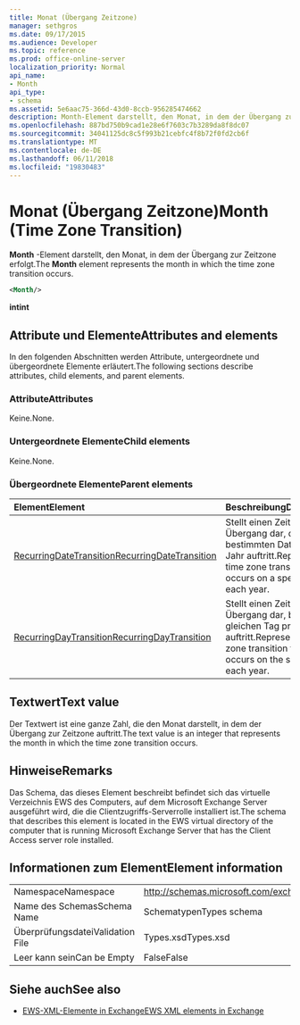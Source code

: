 ```yaml
---
title: Monat (Übergang Zeitzone)
manager: sethgros
ms.date: 09/17/2015
ms.audience: Developer
ms.topic: reference
ms.prod: office-online-server
localization_priority: Normal
api_name:
- Month
api_type:
- schema
ms.assetid: 5e6aac75-366d-43d0-8ccb-956285474662
description: Month-Element darstellt, den Monat, in dem der Übergang zur Zeitzone erfolgt.
ms.openlocfilehash: 887bd750b9cad1e28e6f7603c7b3289da8f8dc07
ms.sourcegitcommit: 34041125dc8c5f993b21cebfc4f8b72f0fd2cb6f
ms.translationtype: MT
ms.contentlocale: de-DE
ms.lasthandoff: 06/11/2018
ms.locfileid: "19830483"
---
```

# <a name="month-time-zone-transition"></a><span data-ttu-id="bfd8e-103">Monat (Übergang Zeitzone)</span><span class="sxs-lookup"><span data-stu-id="bfd8e-103">Month (Time Zone Transition)</span></span>

<span data-ttu-id="bfd8e-104">**Month** -Element darstellt, den Monat, in dem der Übergang zur Zeitzone erfolgt.</span><span class="sxs-lookup"><span data-stu-id="bfd8e-104">The **Month** element represents the month in which the time zone transition occurs.</span></span> 
  
```xml
<Month/>
```

 <span data-ttu-id="bfd8e-105">**int**</span><span class="sxs-lookup"><span data-stu-id="bfd8e-105">**int**</span></span>
## <a name="attributes-and-elements"></a><span data-ttu-id="bfd8e-106">Attribute und Elemente</span><span class="sxs-lookup"><span data-stu-id="bfd8e-106">Attributes and elements</span></span>

<span data-ttu-id="bfd8e-107">In den folgenden Abschnitten werden Attribute, untergeordnete und übergeordnete Elemente erläutert.</span><span class="sxs-lookup"><span data-stu-id="bfd8e-107">The following sections describe attributes, child elements, and parent elements.</span></span>
  
### <a name="attributes"></a><span data-ttu-id="bfd8e-108">Attribute</span><span class="sxs-lookup"><span data-stu-id="bfd8e-108">Attributes</span></span>

<span data-ttu-id="bfd8e-109">Keine.</span><span class="sxs-lookup"><span data-stu-id="bfd8e-109">None.</span></span>
  
### <a name="child-elements"></a><span data-ttu-id="bfd8e-110">Untergeordnete Elemente</span><span class="sxs-lookup"><span data-stu-id="bfd8e-110">Child elements</span></span>

<span data-ttu-id="bfd8e-111">Keine.</span><span class="sxs-lookup"><span data-stu-id="bfd8e-111">None.</span></span>
  
### <a name="parent-elements"></a><span data-ttu-id="bfd8e-112">Übergeordnete Elemente</span><span class="sxs-lookup"><span data-stu-id="bfd8e-112">Parent elements</span></span>

|<span data-ttu-id="bfd8e-113">**Element**</span><span class="sxs-lookup"><span data-stu-id="bfd8e-113">**Element**</span></span>|<span data-ttu-id="bfd8e-114">**Beschreibung**</span><span class="sxs-lookup"><span data-stu-id="bfd8e-114">**Description**</span></span>|
|:-----|:-----|
|[<span data-ttu-id="bfd8e-115">RecurringDateTransition</span><span class="sxs-lookup"><span data-stu-id="bfd8e-115">RecurringDateTransition</span></span>](recurringdatetransition.md) <br/> |<span data-ttu-id="bfd8e-116">Stellt einen Zeitzone Übergang dar, der einem bestimmten Datum pro Jahr auftritt.</span><span class="sxs-lookup"><span data-stu-id="bfd8e-116">Represents a time zone transition that occurs on a specific date each year.</span></span>  <br/> |
|[<span data-ttu-id="bfd8e-117">RecurringDayTransition</span><span class="sxs-lookup"><span data-stu-id="bfd8e-117">RecurringDayTransition</span></span>](recurringdaytransition.md) <br/> |<span data-ttu-id="bfd8e-118">Stellt einen Zeitzone Übergang dar, bei dem gleichen Tag pro Jahr auftritt.</span><span class="sxs-lookup"><span data-stu-id="bfd8e-118">Represents a time zone transition that occurs on the same day each year.</span></span>  <br/> |
   
## <a name="text-value"></a><span data-ttu-id="bfd8e-119">Textwert</span><span class="sxs-lookup"><span data-stu-id="bfd8e-119">Text value</span></span>

<span data-ttu-id="bfd8e-120">Der Textwert ist eine ganze Zahl, die den Monat darstellt, in dem der Übergang zur Zeitzone auftritt.</span><span class="sxs-lookup"><span data-stu-id="bfd8e-120">The text value is an integer that represents the month in which the time zone transition occurs.</span></span>
  
## <a name="remarks"></a><span data-ttu-id="bfd8e-121">Hinweise</span><span class="sxs-lookup"><span data-stu-id="bfd8e-121">Remarks</span></span>

<span data-ttu-id="bfd8e-122">Das Schema, das dieses Element beschreibt befindet sich das virtuelle Verzeichnis EWS des Computers, auf dem Microsoft Exchange Server ausgeführt wird, die die Clientzugriffs-Serverrolle installiert ist.</span><span class="sxs-lookup"><span data-stu-id="bfd8e-122">The schema that describes this element is located in the EWS virtual directory of the computer that is running Microsoft Exchange Server that has the Client Access server role installed.</span></span>
  
## <a name="element-information"></a><span data-ttu-id="bfd8e-123">Informationen zum Element</span><span class="sxs-lookup"><span data-stu-id="bfd8e-123">Element information</span></span>

|||
|:-----|:-----|
|<span data-ttu-id="bfd8e-124">Namespace</span><span class="sxs-lookup"><span data-stu-id="bfd8e-124">Namespace</span></span>  <br/> |http://schemas.microsoft.com/exchange/services/2006/types  <br/> |
|<span data-ttu-id="bfd8e-125">Name des Schemas</span><span class="sxs-lookup"><span data-stu-id="bfd8e-125">Schema Name</span></span>  <br/> |<span data-ttu-id="bfd8e-126">Schematypen</span><span class="sxs-lookup"><span data-stu-id="bfd8e-126">Types schema</span></span>  <br/> |
|<span data-ttu-id="bfd8e-127">Überprüfungsdatei</span><span class="sxs-lookup"><span data-stu-id="bfd8e-127">Validation File</span></span>  <br/> |<span data-ttu-id="bfd8e-128">Types.xsd</span><span class="sxs-lookup"><span data-stu-id="bfd8e-128">Types.xsd</span></span>  <br/> |
|<span data-ttu-id="bfd8e-129">Leer kann sein</span><span class="sxs-lookup"><span data-stu-id="bfd8e-129">Can be Empty</span></span>  <br/> |<span data-ttu-id="bfd8e-130">False</span><span class="sxs-lookup"><span data-stu-id="bfd8e-130">False</span></span>  <br/> |
   
## <a name="see-also"></a><span data-ttu-id="bfd8e-131">Siehe auch</span><span class="sxs-lookup"><span data-stu-id="bfd8e-131">See also</span></span>



- [<span data-ttu-id="bfd8e-132">EWS-XML-Elemente in Exchange</span><span class="sxs-lookup"><span data-stu-id="bfd8e-132">EWS XML elements in Exchange</span></span>](ews-xml-elements-in-exchange.md)

